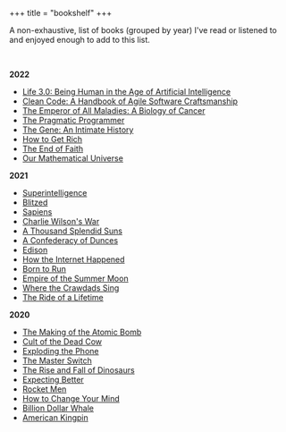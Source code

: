 +++
title = "bookshelf"
+++

A non-exhaustive, list of books (grouped by year) I've read or listened to and enjoyed enough to add to this list.

<br/>

**2022**
* [Life 3.0: Being Human in the Age of Artificial Intelligence](https://amzn.to/3iL3AQY)
* [Clean Code: A Handbook of Agile Software Craftsmanship](https://amzn.to/3wdYP5v)
* [The Emperor of All Maladies: A Biology of Cancer](https://amzn.to/3iJrHQf)
* [The Pragmatic Programmer](https://amzn.to/3XHl0wC)
* [The Gene: An Intimate History](https://amzn.to/3kpHGDk)
* [How to Get Rich](https://amzn.to/3ZWNwMW)
* [The End of Faith](https://amzn.to/3Hb9kfh)
* [Our Mathematical Universe](https://amzn.to/3CJE9H4)

**2021**
* [Superintelligence](https://amzn.to/3Ks5ob3)
* [Blitzed](https://amzn.to/3e58mX1)
* [Sapiens](https://amzn.to/3Rhajh3)
* [Charlie Wilson's War](https://amzn.to/3CD6ezV)
* [A Thousand Splendid Suns](https://amzn.to/3AvLI1s)
* [A Confederacy of Dunces](https://amzn.to/3AUHuSd)
* [Edison](https://amzn.to/3CWuZaz)
* [How the Internet Happened](https://amzn.to/3coPyS9)
* [Born to Run](https://amzn.to/3cAof7b)
* [Empire of the Summer Moon](https://amzn.to/3AvTIzr)
* [Where the Crawdads Sing](https://amzn.to/3RnYIx3)
* [The Ride of a Lifetime](https://amzn.to/3To4tfU)

**2020**
* [The Making of the Atomic Bomb](https://amzn.to/3Q3osNY)
* [Cult of the Dead Cow](https://amzn.to/3TpDCjz)
* [Exploding the Phone](https://amzn.to/3wG38Y9)
* [The Master Switch](https://amzn.to/3To4IYm)
* [The Rise and Fall of Dinosaurs](https://amzn.to/3wDHK5R)
* [Expecting Better](https://amzn.to/3CEaLC4)
* [Rocket Men](https://amzn.to/3ATwZPi)
* [How to Change Your Mind](https://amzn.to/3pSMEYN)
* [Billion Dollar Whale](https://amzn.to/3wzsMh9)
* [American Kingpin](https://amzn.to/3AzOcvw)
